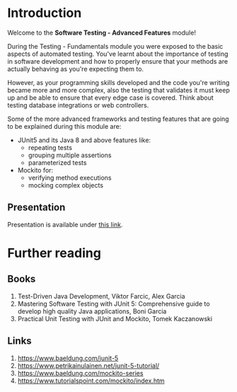 # Introduction

Welcome to the **Software Testing - Advanced Features** module!

During the Testing - Fundamentals module you were exposed to the basic aspects of automated testing. You've learnt about the importance of testing 
in software development and how to properly ensure that your methods are actually behaving as you're expecting them to.<br>

However, as your programming skills developed and the code you're writing became more and more complex, also the testing that
validates it must keep up and be able to ensure that every edge case is covered. Think about testing database integrations or web controllers.


Some of the more advanced frameworks and testing features that are going to be explained during this module are:
- JUnit5 and its Java 8 and above features like:
    -   repeating tests
    -   grouping multiple assertions
    -   parameterized tests
- Mockito for:
    -   verifying method executions
    -   mocking complex objects


## Presentation
Presentation is available under [this link](https://gitlab.com/sda-international/program/java/testing-advanced-features/wikis/uploads/d5f8a6b72b0c4b3fcb3e44b5a3a79ba2/17_Software_Testing_Advanced_Features.pdf).

# Further reading

## Books

1.  Test-Driven Java Development, Viktor Farcic, Alex Garcia
2.  Mastering Software Testing with JUnit 5: Comprehensive guide to develop high quality Java applications, Boni Garcia
3.  Practical Unit Testing with JUnit and Mockito, Tomek Kaczanowski

## Links

1.  https://www.baeldung.com/junit-5
2.  https://www.petrikainulainen.net/junit-5-tutorial/
3.  https://www.baeldung.com/mockito-series
4.  https://www.tutorialspoint.com/mockito/index.htm